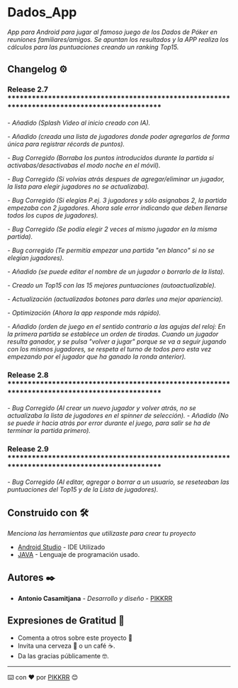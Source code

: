 # Dados_App

_App para Android para jugar al famoso juego de los Dados de Póker en reuniones familiares/amigos. Se apuntan los resultados
y la APP realiza los cálculos para las puntuaciones creando un ranking Top15._

## Changelog ⚙️

### Release 2.7 *********************************************************************************************

_- Añadido (Splash Video al inicio creado con IA)._

_- Añadido (creada una lista de jugadores donde poder agregarlos de forma única para registrar récords de puntos)._

_- Bug Corregido (Borraba los puntos introducidos durante la partida si activabas/desactivabas el modo noche en el móvil)._

_- Bug Corregido (Si volvías atrás despues de agregar/eliminar un jugador, la lista para elegir jugadores no se actualizaba)._

_- Bug Corregido (Si elegías P.ej. 3 jugadores y sólo asignabas 2, la partida empezaba con 2 jugadores. Ahora sale error indicando que deben llenarse todos los cupos de jugadores)._

_- Bug Corregido (Se podía elegir 2 veces al mismo jugador en la misma partida)._

_- Bug corregido (Te permitía empezar una partida "en blanco" si no se elegían jugadores)._

_- Añadido (se puede editar el nombre de un jugador o borrarlo de la lista)._

_- Creado un Top15 con las 15 mejores puntuaciones (autoactualizable)._

_- Actualización (actualizados botones para darles una mejor apariencia)._

_- Optimización (Ahora la app responde más rápido)._

_- Añadido (orden de juego en el sentido contrario a las agujas del reloj: En la primera partida se establece un orden de tiradas. Cuando un jugador resulta ganador, y se pulsa "volver a jugar" porque se va a seguir jugando con los mismos jugadores, se respeta el turno de todos pero esta vez empezando por el jugador que ha ganado la ronda anterior)._

### Release 2.8 *********************************************************************************************

_- Bug Corregido (Al crear un nuevo jugador y volver atrás, no se actualizaba la lista de jugadores en el spinner de selección)._
_- Añadido (No se puede ir hacia atrás por error durante el juego, para salir se ha de terminar la partida primero)._

### Release 2.9 *********************************************************************************************

_- Bug Corregido (Al editar, agregar o borrar a un usuario, se reseteaban las puntuaciones del Top15 y de la Lista de jugadores)._

## Construido con 🛠️

_Menciona las herramientas que utilizaste para crear tu proyecto_

* [Android Studio](https://developer.android.com/) - IDE Utilizado
* [JAVA](https://www.java.com/es/download/ie_manual.jsp) - Lenguaje de programación usado.

## Autores ✒️

* **Antonio Casamitjana** - *Desarrollo y diseño* - [PIKKRR](https://github.com/PIKKRR)

## Expresiones de Gratitud 🎁

* Comenta a otros sobre este proyecto 📢
* Invita una cerveza 🍺 o un café ☕. 
* Da las gracias públicamente 🤓.

---
⌨️ con ❤️ por [PIKKRR](https://github.com/PIKKRR) 😊
